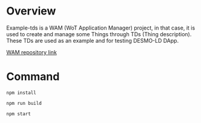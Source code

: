 # Overview

Example-tds is a WAM (WoT Application Manager) project, in that case, it is used to create and manage some Things through TDs (Thing description). These TDs are used as an example and for testing DESMO-LD DApp.

[WAM repository link](https://github.com/UniBO-PRISMLab/wam)

# Command

```
npm install
```

```
npm run build
```

```
npm start
```
